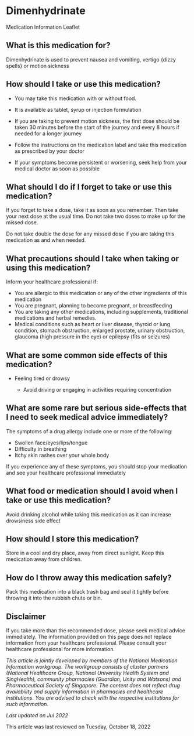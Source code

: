 # Dimenhydrinate

Medication Information Leaflet

What is this medication for?
----------------------------

Dimenhydrinate is used to prevent nausea and vomiting, vertigo {dizzy spells} or motion sickness

How should I take or use this medication?
-----------------------------------------

* You may take this medication with or without food.
* It is available as tablet, syrup or injection formulation
* If you are taking to prevent motion sickness, the first dose should be taken 30 minutes before the start of the journey and every 8 hours if needed for a longer journey

* Follow the instructions on the medication label and take this medication as prescribed by your doctor
* If your symptoms become persistent or worsening, seek help from your medical doctor as soon as possible

What should I do if I forget to take or use this medication?
------------------------------------------------------------

If you forget to take a dose, take it as soon as you remember. Then take your next dose at the usual time. Do not take two doses to make up for the missed dose.

Do not take double the dose for any missed dose if you are taking this medication as and when needed.

What precautions should I take when taking or using this medication?
--------------------------------------------------------------------

Inform your healthcare professional if:

* You are allergic to this medication or any of the other ingredients of this medication
* You are pregnant, planning to become pregnant, or breastfeeding
* You are taking any other medications, including supplements, traditional medications and herbal remedies.
* Medical conditions such as heart or liver disease, thyroid or lung condition, stomach obstruction, enlarged prostate, urinary obstruction, glaucoma (high pressure in the eye) or epilepsy (fits or seizures)

What are some common side effects of this medication?
-----------------------------------------------------

* Feeling tired or drowsy

  + Avoid driving or engaging in activities requiring concentration

What are some rare but serious side-effects that I need to seek medical advice immediately?
-------------------------------------------------------------------------------------------

The symptoms of a drug allergy include one or more of the following:

* Swollen face/eyes/lips/tongue
* Difficulty in breathing
* Itchy skin rashes over your whole body

If you experience any of these symptoms, you should stop your medication and see your healthcare professional immediately

What food or medication should I avoid when I take or use this medication?
--------------------------------------------------------------------------

Avoid drinking alcohol while taking this medication as it can increase drowsiness side effect

How should I store this medication?
-----------------------------------

Store in a cool and dry place, away from direct sunlight. Keep this medication away from children.

How do I throw away this medication safely?
-------------------------------------------

Pack this medication into a black trash bag and seal it tightly before throwing it into the rubbish chute or bin.

Disclaimer
----------

If you take more than the recommended dose, please seek medical advice immediately. The information provided on this page does not replace information from your healthcare professional. Please consult your healthcare professional for more information.

*This article is jointly developed by members of the National Medication Information workgroup. The workgroup consists of cluster partners (National Healthcare Group, National University Health System and SingHealth), community pharmacies (Guardian, Unity and Watsons) and Pharmaceutical Society of Singapore. The content does not reflect drug availability and supply information in pharmacies and healthcare institutions. You are advised to check with the respective institutions for such information.*

*Last updated on Jul 2022*

This article was last reviewed on
Tuesday, October 18, 2022